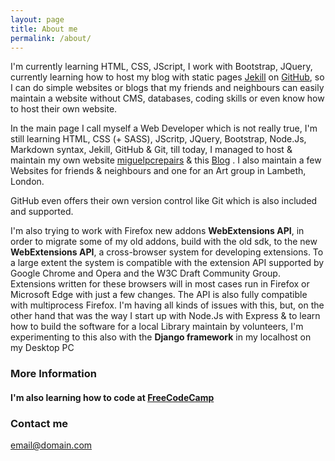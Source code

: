 ```yaml
---
layout: page
title: About me
permalink: /about/
---
```


 I'm currently learning HTML, CSS, JScript, I work with Bootstrap, JQuery, currently learning how to host my blog with static pages [Jekill](http://jekyllrb.com/docs/quickstart/) on [GitHub](https://linuxfce.github.io/), so I can do simple websites or blogs  that my friends and neighbours can easily maintain a website without CMS, databases, coding skills or even know how to host their own website.

In the main page I call myself a Web Developer which is not really true, I'm still learning HTML, CSS \(\+ SASS\), JScritp, JQuery, Bootstrap, Node.Js, Markdown syntax, Jekill, GitHub &amp; Git, till today, I managed to host &amp; maintain my own website [miguelpcrepairs](http://miguelpcrepairs.site90.net/) &amp; this [Blog](https://linuxfce.github.io/) . I also maintain a few Websites for friends &amp; neighbours and one for an Art group in Lambeth, London.

 GitHub even offers their own version control like Git which is also included and supported.

 I'm also trying to work with Firefox new addons **WebExtensions API**, in order to migrate some of my old addons, build with the old sdk, to the new **WebExtensions API**, a cross-browser system for developing extensions. To a large extent the system is compatible with the extension API supported by Google Chrome and Opera and the W3C Draft Community Group. Extensions written for these browsers will in most cases run in Firefox or Microsoft Edge with just a few changes. The API is also fully compatible with multiprocess Firefox. I'm having all kinds of issues with this, but, on the other hand that was the way I start up with Node.Js with Express &amp; to learn how to build the software for a local Library maintain by volunteers, I'm experimenting to this also with the **Django framework** in my localhost on my Desktop PC

### More Information

#### I'm also learning how to code at [FreeCodeCamp](https://www.freecodecamp.org/linuxfce)

### Contact me

[email@domain.com](mailto:email@domain.com)
